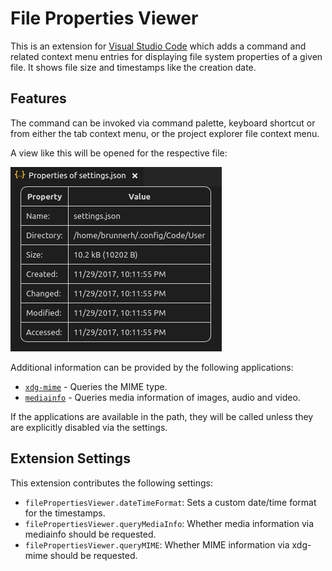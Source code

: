 # File Properties Viewer

This is an extension for [Visual Studio Code](https://code.visualstudio.com/) which adds a command and related context menu entries for displaying file system properties of a given file. It shows file size and timestamps like the creation date.

## Features

The command can be invoked via command palette, keyboard shortcut or from either the tab context menu, or the project explorer file context menu.

A view like this will be opened for the respective file:

![Example output](./readme-files/example.png)

Additional information can be provided by the following applications:

- [`xdg-mime`](https://www.freedesktop.org/wiki/Software/xdg-utils) - Queries the MIME type.
- [`mediainfo`](https://mediaarea.net/en/MediaInfo) - Queries media information of images, audio and video.

If the applications are available in the path, they will be called unless they are explicitly disabled via the settings.

## Extension Settings

This extension contributes the following settings:

- `filePropertiesViewer.dateTimeFormat`: Sets a custom date/time format for the timestamps.
- `filePropertiesViewer.queryMediaInfo`: Whether media information via mediainfo should be requested.
- `filePropertiesViewer.queryMIME`: Whether MIME information via xdg-mime should be requested.
